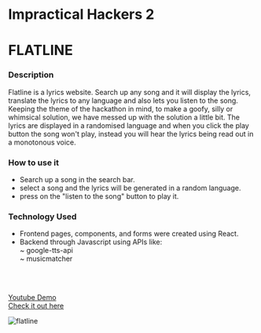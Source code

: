 # Impractical Hackers 2

<h1> FLATLINE </h1>

<h3> Description </h3>

Flatline is a lyrics website. Search up any song and it will display the lyrics, translate the lyrics to any language and also lets you listen to the song.
Keeping the theme of the hackathon in mind, to make a goofy, silly or whimsical solution, we have messed up with the solution a little bit. The lyrics are displayed in a randomised language and when you click the play button the song won't play, instead you will hear the lyrics being read out in a monotonous voice.

<h3>How to use it </h3>
<ul>
  <li>Search up a song in the search bar.</li>
  <li>select a song and the lyrics will be generated in a random language.</li>
  <li>press on the "listen to the song" button to play it.</li> </ul>
  
  
<h3>Technology Used </h3>
<ul>
  <li> Frontend pages, components, and forms were created using React.</li>
  <li> Backend through Javascript using APIs like:<br>
    ~ google-tts-api <br>
    ~ musicmatcher </li></ul>
<br>
<br>

<a taget="_blank" rel="noreferrer" href="https://youtu.be/sJticoey44c">Youtube Demo</a><br>
<a rel="noreferrer" target="_blank" href="flatline.select">Check it out here</a>

![flatline](https://user-images.githubusercontent.com/100701261/190893670-23031ad4-ece3-4dd9-9036-01475b7790e1.png)
